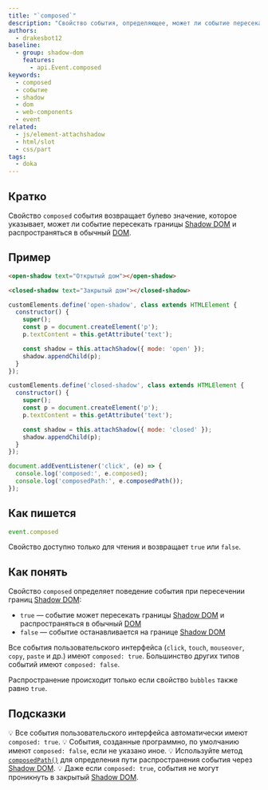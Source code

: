 ```yaml
---
title: "`composed`"
description: "Свойство события, определяющее, может ли событие пересекать границы Shadow DOM и распространяться в обычный DOM."
authors:
  - drakesbot12
baseline:
  - group: shadow-dom
    features:
      - api.Event.composed
keywords:
  - composed
  - событие
  - shadow
  - dom
  - web-components
  - event
related:
  - js/element-attachshadow
  - html/slot
  - css/part
tags:
  - doka
---
```


## Кратко

Свойство `composed` события возвращает булево значение, которое указывает, может ли событие пересекать границы [Shadow DOM](/js/shadowdom/) и распространяться в обычный [DOM](/js/dom/).

## Пример

```html
<open-shadow text="Открытый дом"></open-shadow>

<closed-shadow text="Закрытый дом"></closed-shadow>
```

```javascript
customElements.define('open-shadow', class extends HTMLElement {
  constructor() {
    super();
    const p = document.createElement('p');
    p.textContent = this.getAttribute('text');

    const shadow = this.attachShadow({ mode: 'open' });
    shadow.appendChild(p);
  }
});

customElements.define('closed-shadow', class extends HTMLElement {
  constructor() {
    super();
    const p = document.createElement('p');
    p.textContent = this.getAttribute('text');

    const shadow = this.attachShadow({ mode: 'closed' });
    shadow.appendChild(p);
  }
});

document.addEventListener('click', (e) => {
  console.log('composed:', e.composed);
  console.log('composedPath:', e.composedPath());
});
```

## Как пишется

```javascript
event.composed
```

Свойство доступно только для чтения и возвращает `true` или `false`.

## Как понять

Свойство `composed` определяет поведение события при пересечении границ [Shadow DOM](/js/shadowdom/):

- `true` — событие может пересекать границы [Shadow DOM](/js/shadowdom/) и распространяться в обычный [DOM](/js/dom/)
- `false` — событие останавливается на границе [Shadow DOM](/js/shadowdom/)

Все события пользовательского интерфейса (`click`, `touch`, `mouseover`, `copy`, `paste` и др.) имеют `composed: true`. Большинство других типов событий имеют `composed: false`.

Распространение происходит только если свойство `bubbles` также равно `true`.

## Подсказки

💡 Все события пользовательского интерфейса автоматически имеют `composed: true`.
💡 События, созданные программно, по умолчанию имеют `composed: false`, если не указано иное.
💡 Используйте метод [`composedPath()`](/js/event-composedpath) для определения пути распространения события через [Shadow DOM](/js/shadowdom/).
💡 Даже если `composed: true`, события не могут проникнуть в закрытый [Shadow DOM](/js/shadowdom/).
